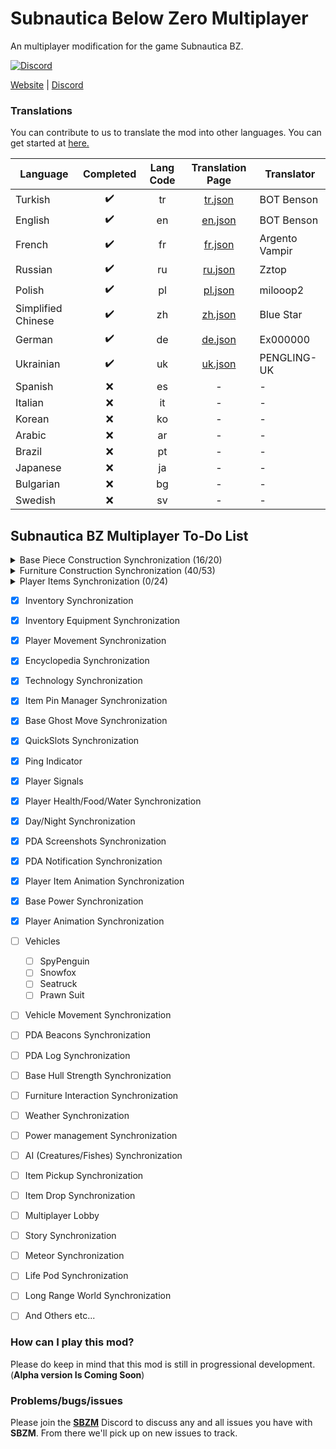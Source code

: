 # Subnautica Below Zero Multiplayer

An multiplayer modification for the game Subnautica BZ.

[![Discord](https://img.shields.io/discord/994133148046725160?logo=discord&logoColor=white)](https://discord.gg/Gq9nush6SP)

[Website](https://subnauticamultiplayer.com/) | [Discord](https://discord.gg/Gq9nush6SP)

### Translations
You can contribute to us to translate the mod into other languages. You can get started at [here.](https://github.com/ismail0234/Subnautica-Below-Zero-Multiplayer/tree/main/app/languages)

| Language           | Completed | Lang Code | Translation Page                                                                                           | Translator     |
|--------------------|:-----------:|:-----------:|:------------------------------------------------------------------------------------------------------------:|----------------|
| Turkish            | ✔️        | tr        | [tr.json](https://github.com/ismail0234/Subnautica-Below-Zero-Multiplayer/blob/main/app/languages/tr.json) | BOT Benson     |
| English            | ✔️        | en        | [en.json](https://github.com/ismail0234/Subnautica-Below-Zero-Multiplayer/blob/main/app/languages/en.json) | BOT Benson     |
| French             | ✔️        | fr        | [fr.json](https://github.com/ismail0234/Subnautica-Below-Zero-Multiplayer/blob/main/app/languages/fr.json) | Argento Vampir |
| Russian            | ✔️         | ru        | [ru.json](https://github.com/ismail0234/Subnautica-Below-Zero-Multiplayer/blob/main/app/languages/ru.json)  | Zztop              |
| Polish             | ✔️         | pl        | [pl.json](https://github.com/ismail0234/Subnautica-Below-Zero-Multiplayer/blob/main/app/languages/pl.json) | milooop2 |
| Simplified Chinese | ✔️         | zh        | [zh.json](https://github.com/ismail0234/Subnautica-Below-Zero-Multiplayer/blob/main/app/languages/zh.json) | Blue Star |
| German             | ✔️         | de        | [de.json](https://github.com/ismail0234/Subnautica-Below-Zero-Multiplayer/blob/main/app/languages/de.json) | Ex000000 |
| Ukrainian          | ✔️         | uk        | [uk.json](https://github.com/ismail0234/Subnautica-Below-Zero-Multiplayer/blob/main/app/languages/uk.json) | PENGLING-UK |
| Spanish            | ❌         | es        | - | - |
| Italian            | ❌         | it        | - | - |
| Korean             | ❌         | ko        | - | - |
| Arabic             | ❌         | ar        | - | - |
| Brazil             | ❌         | pt        | - | - |
| Japanese           | ❌         | ja        | - | - |
| Bulgarian          | ❌         | bg        | - | - |
| Swedish            | ❌         | sv        | - | - |
 

## Subnautica BZ Multiplayer To-Do List

<details>
  <summary>Base Piece Construction Synchronization (16/20)</summary>

- [x] BaseObservatory
- [x] BaseWindow
- [x] BaseCorridorI
- [x] BaseCorridorL
- [x] BaseCorridorT
- [x] BaseCorridorX
- [x] BaseCorridorGlassI
- [x] BaseCorridorGlassL
- [x] BaseLargeRoom
- [x] BaseLargeGlassDome
- [x] BaseRoom
- [x] BaseGlassDome
- [x] BaseReinforcement
- [x] BaseHatch
- [x] BaseFoundation
- [x] BaseConnector
- [ ] BaseMapRoom
- [ ] BaseMoonpool
- [ ] BaseControlRoom
- [ ] BaseMoonpoolExpansion	
</details> 

<details>
  <summary>Furniture Construction Synchronization (40/53)</summary>

- [x] BarTable
- [x] ExecutiveDesk
- [x] SingleWallShelf
- [x] WallShelves	
- [x] StarshipDesk
- [x] LabCounter
- [x] VendingMachine
- [x] Toilet
- [x] AromatherapyLamp
- [x] EmmanuelPendulum
- [x] Shower
- [x] Sink
- [x] SmallStove	
- [x] Sign
- [x] BaseLadder
- [x] BasePlanter
- [x] PictureFrame	
- [x] Jukebox
- [x] Speaker
- [x] Trashcans
- [x] LabTrashcan
- [x] Aquarium
- [x] Workbench
- [x] Fabricator
- [x] StarshipChair
- [x] StarshipChair2
- [x] StarshipChair3
- [x] Bench
- [x] Techlight
- [x] Spotlight
- [x] Snowman
- [x] SmallLocker
- [x] Locker
- [x] PowerTransmitter
- [x] ThermalPlant
- [x] SolarPanel
- [x] BaseBioReactor
- [x] BaseNuclearReactor
- [x] BasePartition
- [x] BasePartitionDoor
- [ ] Hoverpad
- [ ] FarmingTray
- [ ] BaseFiltrationMachine
- [ ] BaseBulkhead
- [ ] BaseUpgradeConsole
- [ ] BaseWaterPark
- [ ] BatteryCharger
- [ ] PowerCellCharger
- [ ] Recyclotron
- [ ] CoffeeVendingMachine
- [ ] PlanterPots (PlanterPot / PlanterPot2 / PlanterPot3 / PlanterBox / PlanterShelf)
- [ ] Beds (Bed2 / NarrowBed / BedJeremiah / BedSam / BedZeta / BedDanielle / BedEmmanuel / BedFred / BedParvan)
- [ ] Fridge
</details>

<details>
  <summary>Player Items Synchronization (0/24)</summary>
  
- [ ] Scanner
- [ ] Welder
- [ ] Flashlight
- [ ] Knife
- [ ] HeatBlade
- [ ] DiveReel
- [ ] AirBladder
- [ ] Flare
- [ ] Builder
- [ ] LaserCutter
- [ ] PropulsionCannon
- [ ] LEDLight
- [ ] Thumper
- [ ] MetalDetector
- [ ] SpyPenguin
- [ ] SpyPenguinRemote
- [ ] TeleportationToo
- [ ] Seaglide
- [ ] Constructor
- [ ] Beacon
- [ ] SmallStorage
- [ ] QuantumLocker
- [ ] Gravsphere
- [ ] Coffee  
</details>

- [x] Inventory Synchronization
- [x] Inventory Equipment Synchronization
- [x] Player Movement Synchronization
- [x] Encyclopedia Synchronization
- [x] Technology Synchronization
- [x] Item Pin Manager Synchronization
- [x] Base Ghost Move Synchronization
- [x] QuickSlots Synchronization
- [x] Ping Indicator
- [x] Player Signals
- [x] Player Health/Food/Water Synchronization
- [x] Day/Night Synchronization
- [x] PDA Screenshots Synchronization
- [x] PDA Notification Synchronization
- [x] Player Item Animation Synchronization
- [x] Base Power Synchronization
- [x] Player Animation Synchronization
- [ ] Vehicles
	- [ ] SpyPenguin
	- [ ] Snowfox
	- [ ] Seatruck
	- [ ] Prawn Suit
- [ ] Vehicle Movement Synchronization
- [ ] PDA Beacons Synchronization
- [ ] PDA Log Synchronization
- [ ] Base Hull Strength Synchronization
- [ ] Furniture Interaction Synchronization
- [ ] Weather Synchronization
- [ ] Power management Synchronization
- [ ] AI (Creatures/Fishes) Synchronization
- [ ] Item Pickup Synchronization
- [ ] Item Drop Synchronization
- [ ] Multiplayer Lobby
- [ ] Story Synchronization
- [ ] Meteor Synchronization
- [ ] Life Pod Synchronization
- [ ] Long Range World Synchronization
- [ ] And Others etc...
 

### How can I play this mod?

Please do keep in mind that this mod is still in progressional development. (**Alpha version Is Coming Soon**)

### Problems/bugs/issues

Please join the <a href="https://discord.gg/Gq9nush6SP">**SBZM**</a> Discord to discuss any and all issues you have with **SBZM**. From there we'll pick up on new issues to track.
